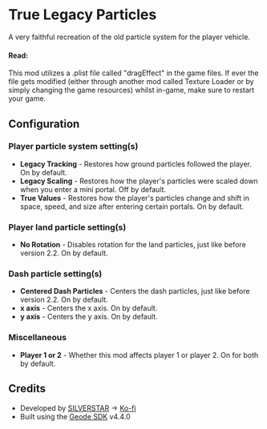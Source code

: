 # True Legacy Particles

A very faithful recreation of the old particle system for the player vehicle.

#### Read:
This mod utilizes a .plist file called "dragEffect" in the game files. If ever the file gets modified (either through another mod called <co>Texture Loader</c> or by simply changing the game resources) whilst in-game, make sure to restart your game.

## Configuration

### Player particle system setting(s)

- **Legacy Tracking** - Restores how ground particles followed the player. On by default.
- **Legacy Scaling** - Restores how the player's particles were scaled down when you enter a mini portal. Off by default.
- **True Values** - Restores how the player's particles change and shift in space, speed, and size after entering certain portals. On by default.

### Player land particle setting(s)

- **No Rotation** - Disables rotation for the land particles, just like before version 2.2. On by default.

### Dash particle setting(s)

- **Centered Dash Particles** - Centers the dash particles, just like before version 2.2. On by default.
- **x axis** - Centers the x axis. On by default.
- **y axis** - Centers the y axis. On by default.

### Miscellaneous

- **Player 1 or 2** - Whether this mod affects player 1 or player 2. On for both by default.

## Credits

- Developed by [SILVERSTAR](https://github.com/silver984) -> [Ko-fi](https://ko-fi.com/silverstar_)
- Built using the [Geode SDK](https://geode-sdk.org/) v4.4.0